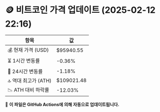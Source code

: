# 🪙 비트코인 가격 업데이트 (2025-02-12 22:16)

| 항목                | 값 |
|--------------------|----------------|
| 💰 현재 가격 (USD) | $95940.55 |
| ⏳ 1시간 변동률    | -0.36% |
| 📆 24시간 변동률   | -1.18% |
| 🔝 역대 최고가 (ATH) | $109021.48 |
| 📉 ATH 대비 하락률 | -12.03% |

🔄 **이 파일은 GitHub Actions에 의해 자동으로 업데이트됩니다.**
